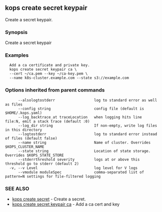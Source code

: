 
<!--- This file is automatically generated by make gen-cli-docs; changes should be made in the go CLI command code (under cmd/kops) -->

## kops create secret keypair

Create a secret keypair.

### Synopsis


Create a secret keypair

### Examples

```
  Add a ca certificate and private key.
  kops create secret keypair ca \
  --cert ~/ca.pem --key ~/ca-key.pem \
  --name k8s-cluster.example.com --state s3://example.com
```

### Options inherited from parent commands

```
      --alsologtostderr                  log to standard error as well as files
      --config string                    config file (default is $HOME/.kops.yaml)
      --log_backtrace_at traceLocation   when logging hits line file:N, emit a stack trace (default :0)
      --log_dir string                   If non-empty, write log files in this directory
      --logtostderr                      log to standard error instead of files (default false)
      --name string                      Name of cluster. Overrides $KOPS_CLUSTER_NAME
      --state string                     Location of state storage. Overrides $KOPS_STATE_STORE
      --stderrthreshold severity         logs at or above this threshold go to stderr (default 2)
  -v, --v Level                          log level for V logs
      --vmodule moduleSpec               comma-separated list of pattern=N settings for file-filtered logging
```

### SEE ALSO
* [kops create secret](kops_create_secret.md)	 - Create a secret.
* [kops create secret keypair ca](kops_create_secret_keypair_ca.md)	 - Add a ca cert and key

